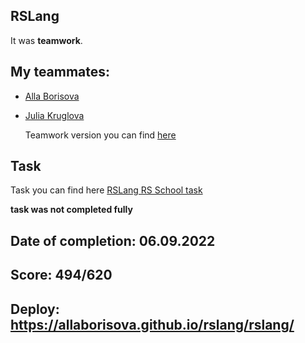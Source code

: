 RSLang
---------------

It was **teamwork**. 

My teammates:
---------------

- [Alla Borisova](https://github.com/AllaBorisova)
- [Julia Kruglova ](https://github.com/harleycat80)

  Teamwork version you can find [here](https://github.com/AllaBorisova/rslang/pull/38)

Task
------------

Task you can find here [RSLang RS School task](https://github.com/rolling-scopes-school/tasks/blob/master/tasks/stage-2/rs-lang/rslang.md)

**task was not completed fully**

**Date of completion:** 06.09.2022
------------

**Score:** 494/620
------------

**Deploy:** https://allaborisova.github.io/rslang/rslang/
------------
